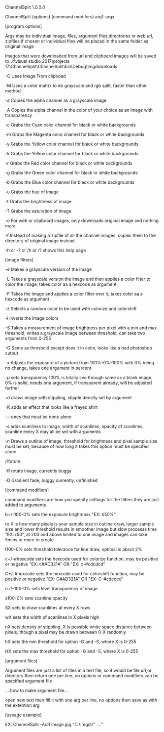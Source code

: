 ChannelSplit 1.0.0.0

ChannelSplit (options) (command modifers) arg1-argx



[program options]

Args may be individual image, files, argument files,directories or web url, zipfiles if chosen or individual files will be placed in the same folder as original image

Images that were downloaded from url and clipboard images will be saved to J:\visual studio 2017\projects 17\ChannelSplit\ChannelSplit\bin\Debug\imgdownloads

-C Uses Image From clipboad

-M Uses a color matrix to do grayscale and rgb split, faster than other method

-a Copies the alpha channel as a grayscale image

-A Copies the alpha channel in the color of your choice as an image with transparency

-c Grabs the Cyan color channel for black or white backgrounds

-m Grabs the Magenta color channel for black or white backgrounds

-y Grabs the Yellow color channel for black or white backgrounds

-k Grabs the Yellow color channel for black or white backgrounds

-r Grabs the Red color channel for black or white backgrounds

-g Grabs the Green color channel for black or white backgrounds

-b Grabs the Blue color channel for black or white backgrounds

-u Grabs the hue of image

-t Grabs the brightness of image

-T Grabs the saturation of image

-o For web or clipboard images, only downloads original image and nothing more

-f Instead of making a zipfile of all the channel images, copies them to the directory of original image instead

-h or -? or /h or /? shows this help page



[image filters]

-e Makes a grayscale version of the image

-L Takes a grayscale version the image and then applies a color filter to color the image, takes color aa a hexcode as argument

-F Takes the image and applies a color filter over it, takes color aa a hexcode as argument

-z Selects a random color to be used with colorize and colorshift

-i Inverts the image colors

-S Takes a measurement of image brightness per pixel with a min and max threshold, writes a grayscale image between threshold, can take two arguments from 0-255

-G Same as threshold except does it in color, looks like a bad photoshop cutout

-x Adjusts the exposure of a picture from 100%-0%-100% with 0% being no change, takes one argument in percent

-p sets transparency 100% is totally see through same as a blank image, 0% is solid, needs one argument, if transparent already, will be adjusted further

-d draws image with stippling, stipple density set by argument

-K adds an effect that looks like a frayed shirt



---ones that must be done alone

-s adds scanlines to image, width of scanlines, opacity of scanlines, scanline every X may all be set with arguments

-n Draws a outline of image, threshold for brightness and pixel sample size must be set, because of how long it takes this option must be specifed alone

//future

-R rotate image, currently buggy

-D Gradient fade, buggy currently, unfinished



[command modifiers]

command modifiers are how you specify settings for the filters they are just added to arguments



b+/-100-0% sets the exposure brightness "EX: b50%"

rx X is how many pixels is your sample size in outline draw, larger sample size and lower threshold results in smoother image but slow processs time "EX:  r50", at 200 and above limited to one image and images can take 5mins or more to create

t100-0% sets threshold tolerance for line draw, optimal is about 2%

c+/-#hexcode sets the hexcode used for colorize function, may be positive or negative "EX: c#AD321A" OR "EX: c-#cdcdcd"

C+/-#hexcode sets the hexcode used for colorshift function, may be positive or negative "EX: C#AD321A" OR "EX: C-#cdcdcd"

o+/-100-0% sets level transparency of image

s100-0% sets scanline opacity

SX sets to draw scanlines at every X rows

wX sets the width of scanlines in X pixels high

nX sets density of stippling, X is possible white space distance between pixels, though a pixel may be drawn between 0-X randomly

hX sets the min threshold for option -G and -S, where X is 0-255

HX sets the max threshold for option -G and -S, where X is 0-255

[argument files]

Argument files are just a list of files in a text file, so it would be file,url,or directory then return one per line, no options or command modifiers can be specified argument file

....how to make argument file...

open new text then fill it with one arg per line, no options then save as with the extention arg



[useage example]

EX: ChannelSplit -AcR image.jpg "C:\imgdir" ...."
